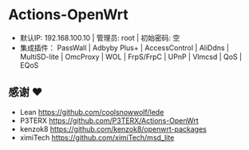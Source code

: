 # Actions-OpenWrt




- 默认IP:   192.168.100.10   |  管理员: root  |  初始密码: 空 
- 集成插件：
     PassWall | Adbyby Plus+ | AccessControl | AliDdns | MultiSD-lite | OmcProxy |  WOL | FrpS/FrpC | UPnP | Vlmcsd | QoS | EQoS 

## 感谢 ❤️

- Lean      https://github.com/coolsnowwolf/lede
- P3TERX    https://github.com/P3TERX/Actions-OpenWrt
- kenzok8   https://github.com/kenzok8/openwrt-packages
- ximiTech  https://github.com/ximiTech/msd_lite

